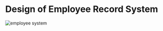 # Design of Employee Record System

![employee system](https://user-images.githubusercontent.com/94448341/142772927-4efa91fb-7e83-4cf0-bdc9-4b3d1893d41b.jpeg)
